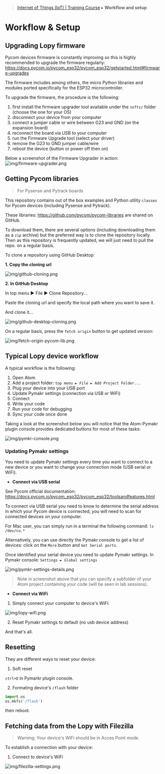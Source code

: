 > [Internet of Things (IoT) | Training Course](workflow-setup.md) ▸ **Workflow and setup**

# Workflow & Setup

## Upgrading Lopy firmware
Pycom devices firmware is constantly improving so this is highly recommended to upgrade the firmware regularly: https://docs.pycom.io/pycom_esp32/pycom_esp32/getstarted.html#firmware-upgrades

The firmware includes among others, the micro Python libraries and modules ported specifically for the ESP32 microcontroller.

To upgrade the firmware, the procedure is the following:
1. first install the firmware upgrader tool available under the `softs/` folder (choose the one for your OS)
2. disconnect your device from your computer
3. connect a jumper cable or wire between G23 and GND (on the expansion board)
4. reconnect the board via USB to your computer
5. run the Firmware Upgrade tool (select your driver)
6. remove the G23 to GND jumper cable/wire
7. reboot the device (button or power off then on)

Below a screenshot of the Firmware Upgrader in action:
![img/firmware-upgrader.png](http://i.imgur.com/BO7x0nd.png)


## Getting Pycom libraries
> For Pysense and Pytrack boards

This repository contains out of the box examples and Python utility `classes` for Pycom devices (including Pysense and Pytrack).

These libraries: https://github.com/pycom/pycom-libraries are shared on GitHub. 

To download them, there are several options (including downloading them as a `zip` archive) but the preferred way is to clone the repository locally. Then as this repository is frequently updated, we will just need to pull the repo. on a regular basis.

To clone a repository using GitHub Desktop:

**1. Copy the cloning url**

![img/github-cloning.png](http://i.imgur.com/DlC81dL.png)

**2. In GitHub Desktop**

In top menu ► File ► Clone Repository...

Paste the cloning url and specify the local path where you want to save it.

And clone it...

![img/github-desktop-cloning.png](http://i.imgur.com/LkM6asK.png)

On a regular basis, press the `fetch origin` button to get updated version:

![img/fetch-origin-pycom-lib.png](http://i.imgur.com/kZQduaM.png)

## Typical Lopy device workflow
A typical workflow is the following:

1. Open Atom
2. Add a project folder: `top menu ► File ► Add Project Folder...`
3. Plug your device into your USB port
4. Update Pymakr settings (connection via USB or WiFi)
5. Connect
6. Write your code
7. Run your code for debugging
8. Sync your code once done


Taking a look at the screenshot below you will notice that the Atom-Pymakr plugin console provides dedicated buttons for most of these tasks:

![img/pymkr-console.png](http://i.imgur.com/cenBljF.png)

### Updating Pymakr settings
You need to update Pymakr settings every time you want to connect to a new device or you want to change your connection mode (USB serial or WiFi).


* **Connect via USB serial**

See Pycom official documentation: https://docs.pycom.io/pycom_esp32/pycom_esp32/toolsandfeatures.html

To connect via USB serial you need to know to determine the serial address in which your Pycom device is connected, you will need to scan for connected devices on your computer.

For Mac user, you can simply run in a terminal the following command: `ls /dev/cu.*`

Alternatively, you can use directly the Pymakr console to get a list of devices: click on the `More` button and `Get Serial ports`.

Once identified your serial device you need to update Pymakr settings. In Pymakr console: 
`Settings ► Global settings`

![img/pymkr-settings-details.png](http://i.imgur.com/37CqqVq.png)

> Note in screenshot above that you can specify a subfolder of your Atom project containing your code (will be seen in lab sessions).

* **Connect via WiFi**
1. Simply connect your computer to device's WiFi:

![img/lopy-wifi.png](http://i.imgur.com/7GbsuFk.png)

2. Reset Pymakr settings to default (no usb device address)

And that's all.

## Resetting
They are different ways to reset your device:

1. Soft reset

`ctrl+D` in Pymarkr plugin console.

2. Formating device's `/flash` folder
```python
import os
os.mkfs('/flash')
```
then reboot.

## Fetching data from the Lopy with Filezilla

> Warning: Your device's WiFi should be in Acces Point mode.

To establish a connection with your device:

1. Connect to device's WiFi


![img/filezilla-settings.png](http://i.imgur.com/SAN02Pa.png)
